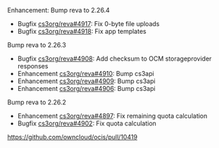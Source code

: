 Enhancement: Bump reva to 2.26.4

*   Bugfix [cs3org/reva#4917](https://github.com/cs3org/reva/pull/4917): Fix 0-byte file uploads
*   Bugfix [cs3org/reva#4918](https://github.com/cs3org/reva/pull/4918): Fix app templates

Bump reva to 2.26.3

*   Bugfix [cs3org/reva#4908](https://github.com/cs3org/reva/pull/4908): Add checksum to OCM storageprovider responses
*   Enhancement [cs3org/reva#4910](https://github.com/cs3org/reva/pull/4910): Bump cs3api
*   Enhancement [cs3org/reva#4909](https://github.com/cs3org/reva/pull/4909): Bump cs3api
*   Enhancement [cs3org/reva#4906](https://github.com/cs3org/reva/pull/4906): Bump cs3api


Bump reva to 2.26.2

*   Enhancement [cs3org/reva#4897](https://github.com/cs3org/reva/pull/4897): Fix remaining quota calculation
*   Bugfix      [cs3org/reva#4902](https://github.com/cs3org/reva/pull/4902): Fix quota calculation

https://github.com/owncloud/ocis/pull/10419
